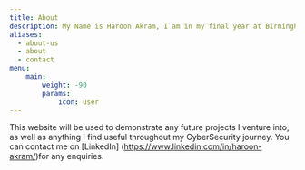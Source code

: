 ```yaml
---
title: About
description: My Name is Haroon Akram, I am in my final year at Birmingham City University Studying CyberSecurity. 
aliases:
  - about-us
  - about
  - contact
menu:
    main: 
        weight: -90
        params:
            icon: user
---
```

This website will be used to demonstrate any future projects I venture into, as well as anything I find useful throughout my CyberSecurity journey. 
You can contact me on [LinkedIn] (https://www.linkedin.com/in/haroon-akram/)for any enquiries.

